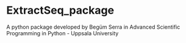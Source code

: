 # ExtractSeq_package
A python package developed by Begüm Serra in Advanced Scientific Programming in Python - Uppsala University
